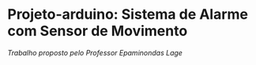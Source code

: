 #  Projeto-arduino: Sistema de Alarme com Sensor de Movimento #
*Trabalho proposto pelo Professor Epaminondas Lage*
